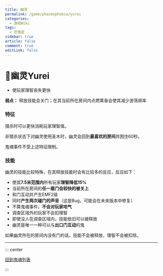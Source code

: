 ```yaml
---
title: 幽灵
permalink: /game/phasmophobia/yurei
categories:
  - 游戏Wiki
tags:
  - 恐鬼症
sidebar: true
article: false
comment: true
editLink: false
---
```


# 👻幽灵Yurei
- 使玩家理智丧失更快

**弱点：** 释放技能会关门；在其当前所在房间内点燃熏香会使其减少游荡频率
### 特征
猎杀时可以更快消耗玩家理智值。

非猎杀状态下对幽灵使用圣木时，幽灵会回到**最喜欢的房间**并困住60秒。

鬼魂事件不受上述特征限制。

### 技能
幽灵的技能比较特殊，在其释放技能时会有比较多的反应，反应如下：
- 使其**7.5米范围内**所有玩家**理智降低15%**
- 当前所在房间的**任一扇门会较快的被关上**
- 和门互动并产生EMF2级
- 同时**产生两次碰门的声音**（这是Bug，可能会在未来版本中修复）
- 不算鬼魂事件，**不会对玩家哈气**
- 调查区域外的玩家不会扣理智
- 即使没人在调查区域内，技能依旧可以被释放
- 幽灵是唯一一种可以与**出口门互动**的鬼

如果幽灵所在的房间内没有门的话，技能不会被释放，理智不会被扣除。







------

::: center

[<i class="fas fa-home"></i> 回到鬼魂列表](/game/phasmophobia/ghosttype/#鬼魂列表)

:::

